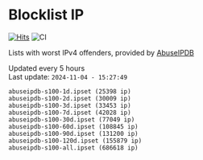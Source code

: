 # Blocklist IP

[![Hits](https://hits.seeyoufarm.com/api/count/incr/badge.svg?url=https%3A%2F%2Fgithub.com%2Fborestad%2Fblocklist-ip%2F&count_bg=%2379C83D&title_bg=%23555555&icon=&icon_color=%23E7E7E7&title=hits&edge_flat=false)](https://hits.seeyoufarm.com)  ![CI](https://img.shields.io/github/workflow/status/borestad/blocklist-ip/CI?style=flat-square)

Lists with worst IPv4 offenders, provided by [AbuseIPDB](https://www.abuseipdb.com/)

<!-- FOOTER-PLACEHOLDER -->
Updated every 5 hours<br>
Last update: `2024-11-04 - 15:27:49`
```
abuseipdb-s100-1d.ipset (25398 ip)
abuseipdb-s100-2d.ipset (30009 ip)
abuseipdb-s100-3d.ipset (33453 ip)
abuseipdb-s100-7d.ipset (42028 ip)
abuseipdb-s100-30d.ipset (77049 ip)
abuseipdb-s100-60d.ipset (108845 ip)
abuseipdb-s100-90d.ipset (131200 ip)
abuseipdb-s100-120d.ipset (155879 ip)
abuseipdb-s100-all.ipset (686618 ip)
```
